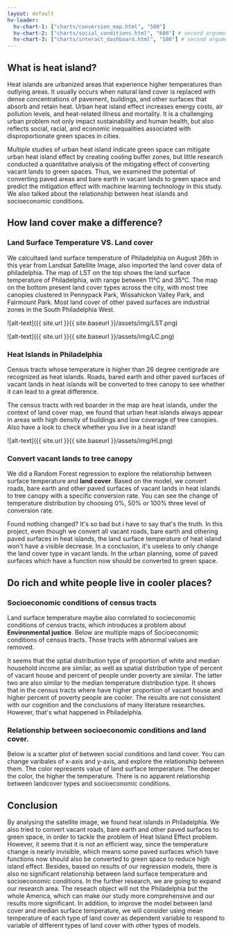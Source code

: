 ```yaml
---
layout: default
hv-loader:
  hv-chart-1: ["charts/conversion_map.html", "500"] 
  hv-chart-2: ["charts/social_conditions.html", "600"] # second argument is the desired height
  hv-chart-3: ["charts/interact_dashboard.html", "500"] # second argument is the desired height
---
```


## What is heat island?

Heat islands are urbanized areas that experience higher temperatures than outlying areas. It usually occurs when natural land cover is replaced with dense concentrations of pavement, buildings, and other surfaces that absorb and retain heat. Urban heat island effect increases energy costs, air pollution levels, and heat-related illness and mortality. It is a challenging urban problem not only impact sustainability and human health, but also reflects social, racial, and economic inequalities associated with disproportionate green spaces in cities.

Multiple studies of urban heat island indicate green space can mitigate urban heat island effect by creating cooling buffer zones, but little research conducted a quantitative analysis of the mitigating effect of converting vacant lands to green spaces. Thus, we examined the potential of converting paved areas and bare earth in vacant lands to green space and predict the mitigation effect with machine learning technology in this study. We also talked about the relationship between heat islands and socioeconomic conditions.

## How land cover make a difference?

### Land Surface Temperature VS. Land cover

We calcultaed land surface temperature of Philadelphia on August 26th in this year from Landsat Satellite Image, also imported the land cover data of philadelphia. The map of LST on the top shows the land surface temperature of Philadelphia, with range between 11°C and 35°C. The map on the bottom present land cover types across the city, with most tree canopies clustered in Pennypack Park, Wissahickon Valley Park, and Fairmount Park. Most land cover of other paved surfaces are industrial zones in the South Philadelphia West. 

![alt-text]({{ site.url }}{{ site.baseurl }}/assets/img/LST.png)

![alt-text]({{ site.url }}{{ site.baseurl }}/assets/img/LC.png)

### Heat Islands in Philadelphia

Census tracts whose temperature is higher than 26 degree centigrade are recognized as heat islands. Roads, bared earth and other paved surfaces of vacant lands in heat islands will be converted to tree canopy to see whether it can lead to a great difference. 

The census tracts with red boarder in the map are heat islands, under the context of land cover map, we found that urban heat islands always appear in areas with high density of buildings and low coverage of tree canopies. Also have a look to check whether you live in a heat island!

![alt-text]({{ site.url }}{{ site.baseurl }}/assets/img/HI.png)

### Convert vacant lands to tree canopy

We did a Random Forest regression to explore the relationship between surface temperature and **land cover**. Based on the model, we convert roads, bare earth and other paved surfaces of vacant lands in heat islands to tree canopy with a specific conversion rate. You can see the change of temperature distribution by choosing 0%, 50% or 100% three level of conversion rate.

<div id="hv-chart-1"></div>

Found nothing changed? It's so bad but i have to say that's the truth. In this project, even though we convert all vacant roads, bare earth and othering paved surfaces in heat islands, the land surface temperature of heat island won't have a visible decrease. In a conclusion, it's useless to only change the land cover type in vacant lands. In the urban planning, some of paved surfaces which have a function now should be converted to green space.

## Do rich and white people live in cooler places?

### Socioeconomic conditions of census tracts

Land surface temperature maybe also correlated to socieconomic conditions of census tracts, which introduces a problem about **Environmental justice**. Below are multiple maps of Socioeconomic conditions of census tracts. Those tracts with abnormal values are removed.

<div id="hv-chart-2"></div>

It seems that the sptial distribution type of proportion of white and median household income are similar, as well as spatial distribution type of percent of vacant house and percent of people under poverty are similar. The latter two are also similar to the median temperature distribution type. It shows that in the census tracts where have higher proportion of vacant house and higher percent of poverty people are cooler. The results are not consistent with our cognition and the conclusions of many literature researches. However, that's what happened in Philadelphia.

### Relationship between socioeconomic conditions and land cover.

Below is a scatter plot of between social conditions and land cover. You can change varibales of x-axis and y-axis, and explore the relationship between them. The color represents value of land surface temperature. The deeper the color, the higher the temperature. There is no apparent relationship between landcover types and socioeconomic conditions.

<div id="hv-chart-3"></div>


## Conclusion

By analysing the satellite image, we found heat islands in Philadelphia. We also tried to convert vacant roads, bare earth and other paved surfaces to green space, in order to tackle the problem of Heat Island Effect problem. However, it seems that it is not an efficient way, since the temperature change is nearly invisible, which means some paved surfaces which have functions now should also be converted to green space to reduce high island effect. Besides, based on results of our regression models, there is also no significant relationship between land surface temperature and socioeconomic conditions. In the further research, we are going to expand our research area. The reseach object will not the Philadelphia but the whole America, which can make our study more comprehensive and our results more significant. In addition, to improve the model between land cover and median surface temperature, we will consider using mean temperature of each type of land cover as dependent variable to respond to variable of different types of land cover with other types of models.
